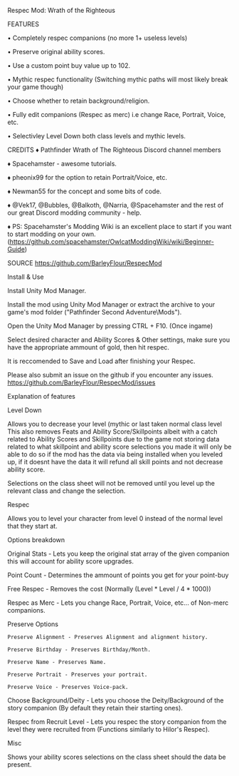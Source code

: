 
Respec Mod: Wrath of the Righteous

FEATURES 

• Completely respec companions (no more 1+ useless levels)

• Preserve original ability scores.

• Use a custom point buy value up to 102.

• Mythic respec functionality (Switching mythic paths will most likely break your game though)

• Choose whether to retain background/religion.

• Fully edit companions (Respec as merc) i.e change Race, Portrait, Voice, etc.

• Selectivley Level Down both class levels and mythic levels.

CREDITS
♦ Pathfinder Wrath of The Righteous Discord channel members

♦ Spacehamster - awesome tutorials.

♦ pheonix99 for the option to retain Portrait/Voice, etc.

♦ Newman55 for the concept and some bits of code.

♦ @Vek17, @Bubbles, @Balkoth, @Narria, @Spacehamster and the rest of our great Discord modding community - help.

♦ PS: Spacehamster's Modding Wiki is an excellent place to start if you want to start modding on your own. (https://github.com/spacehamster/OwlcatModdingWiki/wiki/Beginner-Guide)

SOURCE
https://github.com/BarleyFlour/RespecMod




Install & Use

 Install Unity Mod Manager﻿﻿.
 
 Install the mod using Unity Mod Manager﻿ or extract the archive to your game's mod folder ("Pathfinder Second Adventure\Mods").
 
 Open the Unity Mod Manager﻿ by pressing CTRL + F10. (Once ingame)
 
 Select desired character and Ability Scores & Other settings, make sure you have the appropriate ammount of gold, then hit respec.
 
 It is reccomended to Save and Load after finishing your Respec.
 


Please also submit an issue on the github if you encounter any issues. https://github.com/BarleyFlour/RespecMod/issues

Explanation of features

 Level Down
 
  Allows you to decrease your level (mythic or last taken normal class level
  This also removes Feats and Ability Score/Skillpoints
  albeit with a catch related to Ability Scores and Skillpoints
  due to the game not storing data related to what skillpoint and ability score
  selections you made it will only be able to do so if the mod has the data via
  being installed when you leveled up, if it doesnt have the data it will refund
  all skill points and not decrease ability score.
  
  Selections on the class sheet will not be removed until you level up the relevant class and change the selection.
  
 Respec
 
  Allows you to level your character from level 0 instead of the normal level that they start at.
  
  Options breakdown
  
   Original Stats - Lets you keep the original stat array of the given companion
   this will account for ability score upgrades.
   
   Point Count - Determines the ammount of points you get for your point-buy
   
   Free Respec - Removes the cost (Normally (Level * Level / 4 * 1000))
   
   Respec as Merc - Lets you change Race, Portrait, Voice, etc... 
   of Non-merc companions.
   
   Preserve Options
   
    Preserve Alignment - Preserves Alignment and alignment history.
    
    Preserve Birthday - Preserves Birthday/Month.
    
    Preserve Name - Preserves Name.
    
    Preserve Portrait - Preserves your portrait.
    
    Preserve Voice - Preserves Voice-pack.
    
   Choose Background/Deity - Lets you choose the Deity/Background of the story 
   companion (By default they retain their starting ones).
   
   Respec from Recruit Level - Lets you respec the story companion from the level
   they were recruited from (Functions similarly to Hilor's Respec).
   
  Misc
  
   Shows your ability scores selections on the class sheet should the data be present.

